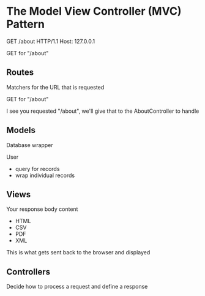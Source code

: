 # The Model View Controller (MVC) Pattern

GET /about HTTP/1.1
Host: 127.0.0.1

GET for "/about"

## Routes
Matchers for the URL that is requested

GET for "/about"

I see you requested "/about", we'll give that to the AboutController to handle

## Models
Database wrapper

User
* query for records
* wrap individual records
    
## Views
Your response body content
* HTML
* CSV
* PDF
* XML

This is what gets sent back to the browser and displayed

## Controllers
Decide how to process a request and define a response